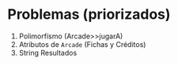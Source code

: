 # Problemas (priorizados)
1. Polimorfísmo (Arcade>>jugarA)
2. Atributos de `Arcade` (Fichas y Créditos)
3. String Resultados